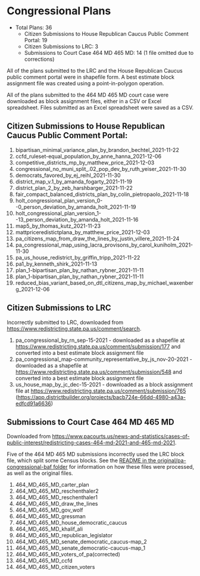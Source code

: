 # Congressional Plans

* Total Plans: 36
    * Citizen Submissions to House Republican Caucus Public Comment Portal: 19
    * Citizen Submissions to LRC: 3
    * Submissions to Court Case 464 MD 465 MD: 14 (1 file omitted due to corrections)

All of the plans submitted to the LRC and the House Republican Caucus public comment portal were in shapefile form. A best estimate block assignment file was created using a point-in-polygon operation.

All of the plans submitted to the 464 MD 465 MD court case were downloaded as block assignment files, either in a CSV or Excel spreadsheet. Files submitted as an Excel spreadsheet were saved as a CSV.

## Citizen Submissions to House Republican Caucus Public Comment Portal:

1. bipartisan_minimal_variance_plan_by_brandon_bechtel_2021-11-22
1. ccfd_ruleset-equal_population_by_anne_hanna_2021-12-06
1. competitive_districts_mp_by_matthew_price_2021-12-03
1. congressional_no_muni_split_.02_pop_dev_by_ruth_yeiser_2021-11-30
1. democrats_favored_by_ej_reihl_2021-11-30
1. district_map_v.1_by_amanda_fogarty_2021-11-19
1. district_plan_2_by_zeb_harshbarger_2021-11-22
1. fair_compact_balanced_districts_plan_by_colin_pietropaolo_2021-11-18
1. holt_congressional_plan_version_0--0_person_deviation_by_amanda_holt_2021-11-19
1. holt_congressional_plan_version_1--13_person_deviation_by_amanda_holt_2021-11-16
1. map5_by_thomas_kutz_2021-11-23
1. mattpriceredistictplana_by_matthew_price_2021-12-03
1. pa_citizens_map_from_draw_the_lines_by_justin_villere_2021-11-24
1. pa_congressional_map_using_lacra_provisons_by_carol_kuniholm_2021-11-30
1. pa_us_house_redistrict_by_griffin_tripp_2021-11-22
1. pa1_by_kenneth_shirk_2021-11-13
1. plan_1-bipartisan_plan_by_nathan_rybner_2021-11-11
1. plan_1-bipartisan_plan_by_nathan_rybner_2021-11-11
1. reduced_bias_variant_based_on_dtl_citizens_map_by_michael_waxenberg_2021-12-06

## Citizen Submissions to LRC

Incorrectly submitted to LRC, downloaded from <https://www.redistricting.state.pa.us/comment/search>.

1. pa_congressional_by_rn_sep-15-2021 - downloaded as a shapefile at <https://www.redistricting.state.pa.us/comment/submission/177> and converted into a best estimate block assignment file
1. pa_congressional_map-community_representative_by_js_nov-20-2021 - downloaded as a shapefile at <https://www.redistricting.state.pa.us/comment/submission/548> and converted into a best estimate block assignment file
1. us_house_map_by_jc_dec-15-2021 - downloaded as a block assignment file at <https://www.redistricting.state.pa.us/comment/submission/765> (<https://app.districtbuilder.org/projects/bacb724e-66dd-4980-a43a-edfcd91a6636>)

## Submissions to Court Case 464 MD 465 MD

Downloaded from <https://www.pacourts.us/news-and-statistics/cases-of-public-interest/redistricting-cases-464-md-2021-and-465-md-2021>.

Five of the 464 MD 465 MD submissions incorrectly used the LRC block file, which split some Census blocks. See the [README in the original/pa-congressional-baf folder](../original/pa-congressional-baf/README.md) for information on how these files were processed, as well as the original files.

1. 464_MD_465_MD_carter_plan
1. 464_MD_465_MD_reschenthaler2
1. 464_MD_465_MD_reschenthaler1
1. 464_MD_465_MD_draw_the_lines
1. 464_MD_465_MD_gov_wolf
1. 464_MD_465_MD_gressman
1. 464_MD_465_MD_house_democratic_caucus
1. 464_MD_465_MD_khalif_ali
1. 464_MD_465_MD_republican_legislator
1. 464_MD_465_MD_senate_democratic_caucus-map_2
1. 464_MD_465_MD_senate_democratic-caucus-map_1
1. 464_MD_465_MD_voters_of_pa(corrected)
1. 464_MD_465_MD_ccfd
1. 464_MD_465_MD_citizen_voters
